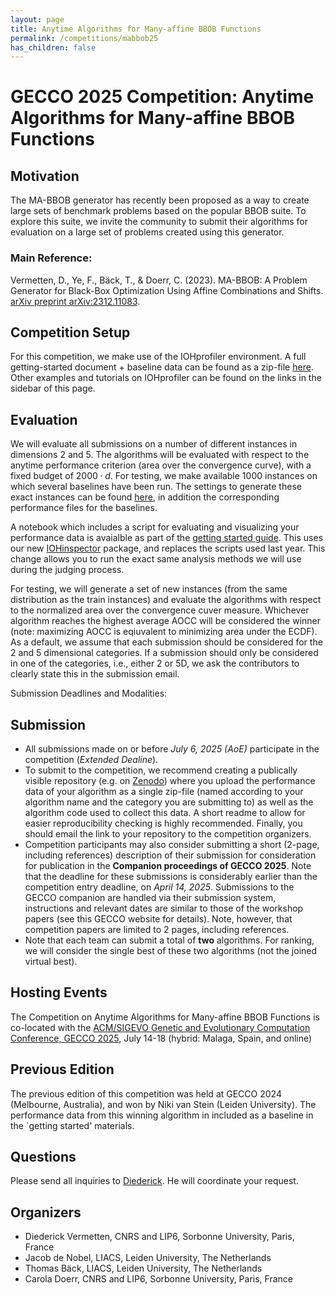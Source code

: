 ```yaml
---
layout: page
title: Anytime Algorithms for Many-affine BBOB Functions
permalink: /competitions/mabbob25
has_children: false
---
```



# GECCO 2025 Competition: Anytime Algorithms for Many-affine BBOB Functions

## Motivation

The MA-BBOB generator has recently been proposed as a way to create large sets of benchmark problems based on the popular BBOB suite. To explore this suite, we invite the community to submit their algorithms for evaluation on a large set of problems created using this generator. 

### Main Reference:

Vermetten, D., Ye, F., Bäck, T., & Doerr, C. (2023). MA-BBOB: A Problem Generator for Black-Box Optimization Using Affine Combinations and Shifts. [arXiv preprint arXiv:2312.11083](https://arxiv.org/abs/2312.11083).

## Competition Setup

For this competition, we make use of the IOHprofiler environment. A full getting-started document + baseline data can be found as a zip-file [here](https://github.com/IOHprofiler/IOHdata/blob/master/MABBOB_GettingStarted.zip). Other examples and tutorials on IOHprofiler can be found on the links in the sidebar of this page.


## Evaluation

We will evaluate all submissions on a number of different instances in dimensions 2 and 5. The algorithms will be evaluated with respect to the anytime performance criterion (area over the convergence curve), with a fixed budget of $2000 \cdot d$.
For testing, we make available 1000 instances on which several baselines have been run. The settings to generate these exact instances can be found [here](https://github.com/IOHprofiler/IOHdata/blob/master/MABBOB_GettingStarted.zip), in addition the corresponding performance files for the baselines. 

A notebook which includes a script for evaluating and visualizing your performance data is avaialble as part of the [getting started guide](https://github.com/IOHprofiler/IOHdata/blob/master/MABBOB_GettingStarted.zip). This uses our new [IOHinspector](https://github.com/IOHprofiler/IOHinspector) package, and replaces the scripts used last year. This change allows you to run the exact same analysis methods we will use during the judging process. 

For testing, we will generate a set of new instances (from the same distribution as the train instances) and evaluate the algorithms with respect to the normalized area over the convergence cuver measure. Whichever algorithm reaches the highest average AOCC will be considered the winner (note: maximizing AOCC is eqiuvalent to minimizing area under the ECDF). 
As a default, we assume that each submission should be considered for the 2 and 5 dimensional categories. If a submission should only be considered in one of the categories, i.e., either 2 or 5D, we ask the contributors to clearly state this in the submission email. 

Submission Deadlines and Modalities:


## Submission

* All submissions made on or before *July 6, 2025 (AoE)* participate in the competition (*Extended Dealine*).
* To submit to the competition, we recommend creating a publically visible repository (e.g. on [Zenodo](zenodo.org)) where you upload the performance data of your algorithm as a single zip-file (named according to your algorithm name and the category you are submitting to) as well as the algorithm code used to collect this data. A short readme to allow for easier reproducibility checking is highly recommended. Finally, you should email the link to your repository to the competition organizers. 
* Competition participants may also consider submitting a short (2-page, including references) description of their submission for consideration for publication in the **Companion proceedings of GECCO 2025**. Note that the deadline for these submissions is considerably earlier than the competition entry deadline, on *April 14, 2025*. Submissions to the GECCO companion are handled via their submission system, instructions and relevant dates are similar to those of the workshop papers (see this GECCO website for details). Note, however, that competition papers are limited to 2 pages, including references.
* Note that each team can submit a total of **two** algorithms. For ranking, we will consider the single best of these two algorithms (not the joined virtual best).

## Hosting Events

The Competition on Anytime Algorithms for Many-affine BBOB Functions  is co-located with the [ACM/SIGEVO Genetic and Evolutionary Computation Conference, GECCO 2025](https://gecco-2025.sigevo.org/HomePage), July 14-18 (hybrid: Malaga, Spain, and online)


## Previous Edition

The previous edition of this competition was held at GECCO 2024 (Melbourne, Australia), and won by Niki van Stein (Leiden University). The performance data from this winning algorithm in included as a baseline in the `getting started' materials. 

## Questions

Please send all inquiries to [Diederick](mailto:diederick.vermetten@lip6.fr). He will coordinate your request.

## Organizers
* Diederick Vermetten, CNRS and LIP6, Sorbonne University, Paris, France
* Jacob de Nobel, LIACS, Leiden University, The Netherlands
* Thomas Bäck, LIACS, Leiden University, The Netherlands
* Carola Doerr, CNRS and LIP6, Sorbonne University, Paris, France
